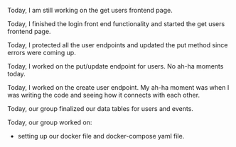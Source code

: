 <!-- August 28, 2023 -->

Today, I am still working on the get users frontend page.

<!-- August 25, 2023 -->

Today, I finished the login front end functionality and started the get users frontend page.

<!-- August 23, 2023 -->

Today, I protected all the user endpoints and updated the put method since errors were coming up.

<!-- August 17,  2023 -->

Today, I worked on the put/update endpoint for users. No ah-ha moments today.

<!-- August 16, 2023 -->

Today, I worked on the create user endpoint. My ah-ha moment was when I was writing the code and seeing how it connects with each other.

<!-- August 15, 2023 -->

Today, our group finalized our data tables for users and events.


<!-- August 14, 2023 -->

Today, our group worked on:

- setting up our docker file and docker-compose yaml file.
